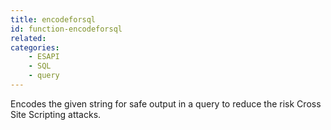 ```yaml
---
title: encodeforsql
id: function-encodeforsql
related:
categories:
    - ESAPI
    - SQL
    - query
---
```


Encodes the given string for safe output in a query to reduce the risk Cross Site Scripting attacks.